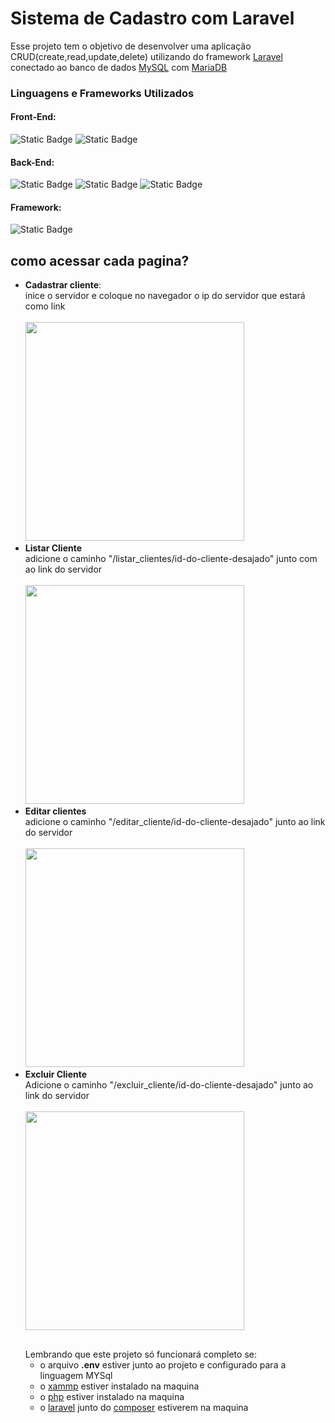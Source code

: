 # Sistema de Cadastro com Laravel
Esse projeto tem o objetivo de desenvolver uma aplicação CRUD(create,read,update,delete) utilizando do framework <a href ="https://laravel.com">Laravel</a> conectado ao banco de dados <a href="https://www.mysql.com">MySQL</a> com <a href ="https://mariadb.org">MariaDB</a>

### Linguagens e Frameworks Utilizados
#### Front-End:
<img alt="Static Badge" src="https://img.shields.io/badge/html-%23E34F26?style=for-the-badge&logo=html5&logoColor=%23E34F26&labelColor=%23000000"> <img alt="Static Badge" src="https://img.shields.io/badge/css-%23663399?style=for-the-badge&logo=css&logoColor=%23663399&labelColor=%23000000">

#### Back-End:
<img alt="Static Badge" src="https://img.shields.io/badge/PHP-%23777BB4?style=for-the-badge&logo=php&logoColor=%23777BB4&labelColor=%23000000"> <img alt="Static Badge" src="https://img.shields.io/badge/mysql-%234479A1?style=for-the-badge&logo=mysql&logoColor=%234479A1&labelColor=%23000000"> <img alt="Static Badge" src="https://img.shields.io/badge/mariadb-%23003545?style=for-the-badge&logo=mariadb&logoColor=%23003545&labelColor=%23000000">
#### Framework:
<img alt="Static Badge" src="https://img.shields.io/badge/laravel-%23FF2D20?style=for-the-badge&logo=laravel&logoColor=%23FF2D20&labelColor=%23000000">

## como acessar cada pagina?
- <b>Cadastrar cliente</b>:
  <br>
  inice o servidor e coloque no navegador o ip do servidor que estará como link
  <br><br>
  <img src="https://github.com/user-attachments/assets/cb18f747-ef7f-411d-9390-ab86ec9965e5" widht="350px" height="350px">
  <br>
- <b>Listar Cliente</b>
  <br>
  adicione o caminho "/listar_clientes/id-do-cliente-desajado" junto com ao link do servidor
  <br><br>
  <img src="https://github.com/user-attachments/assets/75ac5c7b-258d-41a4-aa62-53cbc40afbf4" widht="350px" height="350px">
  <br>
- <b>Editar clientes</b>
  <br>
  adicione o caminho "/editar_cliente/id-do-cliente-desajado" junto ao link do servidor
  <br><br>
  <img src="https://github.com/user-attachments/assets/fd63eb5c-8801-4410-9cd4-30706487eac0" widht="350px" height="350px">
- <b>Excluir Cliente</b>
  <br>
  Adicione o caminho "/excluir_cliente/id-do-cliente-desajado" junto ao link do servidor
  <br><br>
  <img src="https://github.com/user-attachments/assets/c7c9034b-b42f-4777-b596-416d2911435a" widht="350px" height="350px">
  ##
  Lembrando que este projeto só funcionará completo se:
  - o arquivo <b>.env</b> estiver junto ao projeto e configurado para a linguagem MYSql
  - o <a href="https://www.apachefriends.org/pt_br/index.html">xammp</a> estiver instalado na maquina
  - o <a href="https://www.php.net">php</a> estiver instalado na maquina
  - o <a href="https://laravel.com">laravel</a> junto do <a href="https://getcomposer.org">composer</a> estiverem na maquina
